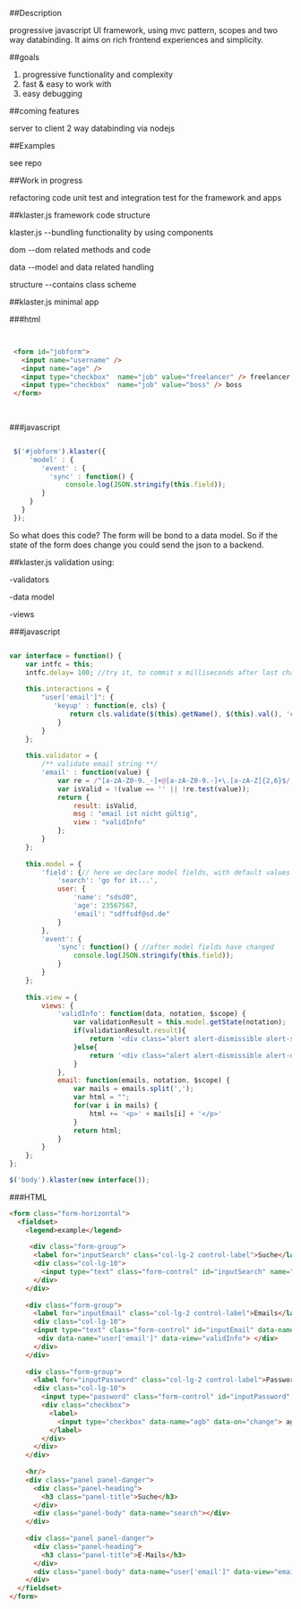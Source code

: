 ##Description

progressive javascript UI framework, using mvc pattern, scopes and two way databinding.
It aims on rich frontend experiences and simplicity.

##goals

  1. progressive functionality and complexity
  2. fast & easy to work with
  3. easy debugging

##coming features

server to client 2 way databinding via nodejs

##Examples

see repo

##Work in progress

refactoring code
unit test and integration test for the framework and apps

##klaster.js framework code structure

klaster.js --bundling functionality by using components

dom --dom related methods and code

data --model and data related handling

structure --contains class scheme

##klaster.js minimal app 

###html


```html 

 
 <form id="jobform">
   <input name="username" />
   <input name="age" />
   <input type="checkbox"  name="job" value="freelancer" /> freelancer
   <input type="checkbox"  name="job" value="boss" /> boss
 </form>
 
 

```
###javascript

```javascript

 $('#jobform').klaster({
     'model' : {
        'event' : {
          'sync' : function() {
              console.log(JSON.stringify(this.field));
        }
     }
   }
 });

```

So what does this code?
The form will be bond to a data model.
So if the state of the form does change you could send the json to a backend.

##klaster.js validation 
using:

-validators

-data model

-views

###javascript

```javascript

var interface = function() {
    var intfc = this;
    intfc.delay= 100; //try it, to commit x milliseconds after last change
    
    this.interactions = {
        "user['email']": {
           'keyup' : function(e, cls) { 
               return cls.validate($(this).getName(), $(this).val(), 'email');
            }
        }
    };
    
    this.validator = {
        /** validate email string **/
        'email' : function(value) {
            var re = /^[a-zA-Z0-9._-]+@[a-zA-Z0-9.-]+\.[a-zA-Z]{2,6}$/;
            var isValid = !(value == '' || !re.test(value));
            return {
                result: isValid,
                msg : "email ist nicht gültig",
                view : "validInfo"
            };
        }
    };
    
    this.model = {
        'field': {// here we declare model fields, with default values this is not strict default values are only used if we use directive: data-defaultvalues="client" on default we use server side default values because of the first page load
            'search': 'go for it...',
            user: {
                'name': "sdsd0",
                'age': 23567567,
                'email': "sdffsdf@sd.de"
            }
        },
        'event': {
            'sync': function() { //after model fields have changed
                console.log(JSON.stringify(this.field));
            }
        }
    };
    
    this.view = {
        views: {
            'validInfo': function(data, notation, $scope) {
                var validationResult = this.model.getState(notation);
                if(validationResult.result){
                    return '<div class="alert alert-dismissible alert-success"><strong>Oh yeah!</strong> valid</div>';
                }else{
                    return '<div class="alert alert-dismissible alert-danger"><strong>Oh snap!</strong> ' + validationResult.msg + ' . </div>';
                } 
            },
            email: function(emails, notation, $scope) { 
                var mails = emails.split(',');
                var html = "";
                for(var i in mails) {
                    html += '<p>' + mails[i] + '</p>'
                } 
                return html;
            }
        }
    };
};

$('body').klaster(new interface());
```

###HTML

```html
<form class="form-horizontal">
  <fieldset>
    <legend>example</legend>
  
     <div class="form-group">
      <label for="inputSearch" class="col-lg-2 control-label">Suche</label>
      <div class="col-lg-10">
        <input type="text" class="form-control" id="inputSearch" name="search" placeholder="feed me ..." data-on="keyup" />
      </div>
    </div>
         
    <div class="form-group">
      <label for="inputEmail" class="col-lg-2 control-label">Emails</label>
      <div class="col-lg-10">
      <input type="text" class="form-control" id="inputEmail" data-name="user['email']" placeholder="dfsd@sd.de,dsds@dfd.de" data-on="keyup" />
       <div data-name="user['email']" data-view="validInfo"> </div>
      </div>
    </div>
    
    <div class="form-group">
      <label for="inputPassword" class="col-lg-2 control-label">Password</label>
      <div class="col-lg-10">
        <input type="password" class="form-control" id="inputPassword" placeholder="Password" data-name="user['password']" data-on="keyup" />
        <div class="checkbox">
          <label>
            <input type="checkbox" data-name="agb" data-on="change"> agb 
          </label>
        </div>
      </div>
    </div>
    
    <hr/>     
    <div class="panel panel-danger">
      <div class="panel-heading">
        <h3 class="panel-title">Suche</h3>
      </div>
      <div class="panel-body" data-name="search"></div>
    </div>
    
    <div class="panel panel-danger">
      <div class="panel-heading">
        <h3 class="panel-title">E-Mails</h3>
      </div>
      <div class="panel-body" data-name="user['email']" data-view="email"></div>
    </div>
  </fieldset>
</form>
```

